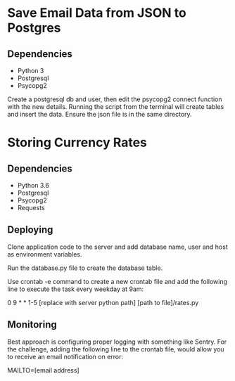 # Save Email Data from JSON to Postgres

## Dependencies

* Python 3
* Postgresql 
* Psycopg2

Create a postgresql db and user, then edit the psycopg2 connect function with the new details. Running the script from the terminal will create tables and insert the data. Ensure the json file is in the same directory.


# Storing Currency Rates

## Dependencies

* Python 3.6
* Postgresql
* Psycopg2
* Requests

## Deploying

Clone application code to the server and add database name, user and host as environment variables.

Run the database.py file to create the database table.

Use crontab -e command to create a new crontab file and add the following line to execute the task every weekday at 9am:

0 9 * * 1-5 [replace with server python path] [path to file]/rates.py

## Monitoring

Best approach is configuring proper logging with something like Sentry. For the challenge, adding the following line to the crontab file, would allow you to receive an email notification on error:

MAILTO=[email address]
